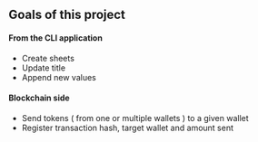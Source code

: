 ## Goals of this project

#### From the CLI application

- Create sheets
- Update title
- Append new values 

#### Blockchain side

- Send tokens ( from one or multiple wallets ) to a given wallet
- Register transaction hash, target wallet and amount sent

